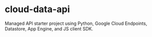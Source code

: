 # cloud-data-api
Managed API starter project using Python, Google Cloud Endpoints, Datastore, App Engine, and JS client SDK.
